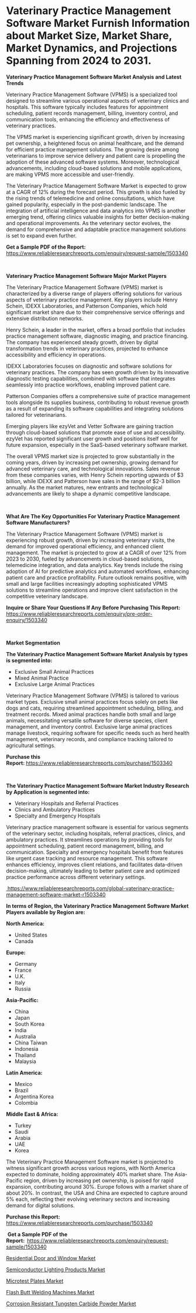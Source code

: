 <p><h1>Vaterinary Practice Management Software Market Furnish Information about Market Size, Market Share, Market Dynamics, and Projections Spanning from 2024 to 2031.</h1></p><p><strong>Vaterinary Practice Management Software Market Analysis and Latest Trends</strong></p>
<p><p>Veterinary Practice Management Software (VPMS) is a specialized tool designed to streamline various operational aspects of veterinary clinics and hospitals. This software typically includes features for appointment scheduling, patient records management, billing, inventory control, and communication tools, enhancing the efficiency and effectiveness of veterinary practices.</p><p>The VPMS market is experiencing significant growth, driven by increasing pet ownership, a heightened focus on animal healthcare, and the demand for efficient practice management solutions. The growing desire among veterinarians to improve service delivery and patient care is propelling the adoption of these advanced software systems. Moreover, technological advancements, including cloud-based solutions and mobile applications, are making VPMS more accessible and user-friendly.</p><p>The Veterinary Practice Management Software Market is expected to grow at a CAGR of 12% during the forecast period. This growth is also fueled by the rising trends of telemedicine and online consultations, which have gained popularity, especially in the post-pandemic landscape. The integration of artificial intelligence and data analytics into VPMS is another emerging trend, offering clinics valuable insights for better decision-making and operational improvements. As the veterinary sector evolves, the demand for comprehensive and adaptable practice management solutions is set to expand even further.</p></p>
<p><strong>Get a Sample PDF of the Report:&nbsp;</strong> <a href="https://www.reliableresearchreports.com/enquiry/request-sample/1503340?utm_campaign=4&utm_medium=2&utm_source=Github&utm_content=ia&utm_term=27092024&utm_id=vaterinary-practice-management-software">https://www.reliableresearchreports.com/enquiry/request-sample/1503340</a></p>
<p>&nbsp;</p>
<p><strong>Vaterinary Practice Management Software Major Market Players</strong></p>
<p><p>The Veterinary Practice Management Software (VPMS) market is characterized by a diverse range of players offering solutions for various aspects of veterinary practice management. Key players include Henry Schein, IDEXX Laboratories, and Patterson Companies, which hold significant market share due to their comprehensive service offerings and extensive distribution networks. </p><p>Henry Schein, a leader in the market, offers a broad portfolio that includes practice management software, diagnostic imaging, and practice financing. The company has experienced steady growth, driven by digital transformation trends in veterinary practices, projected to enhance accessibility and efficiency in operations.</p><p>IDEXX Laboratories focuses on diagnostic and software solutions for veterinary practices. The company has seen growth driven by its innovative diagnostic testing capabilities, combined with software that integrates seamlessly into practice workflows, enabling improved patient care. </p><p>Patterson Companies offers a comprehensive suite of practice management tools alongside its supplies business, contributing to robust revenue growth as a result of expanding its software capabilities and integrating solutions tailored for veterinarians.</p><p>Emerging players like ezyVet and Vetter Software are gaining traction through cloud-based solutions that promote ease of use and accessibility. ezyVet has reported significant user growth and positions itself well for future expansion, especially in the SaaS-based veterinary software market.</p><p>The overall VPMS market size is projected to grow substantially in the coming years, driven by increasing pet ownership, growing demand for advanced veterinary care, and technological innovations. Sales revenue from these companies varies, with Henry Schein reporting upwards of $3 billion, while IDEXX and Patterson have sales in the range of $2-3 billion annually. As the market matures, new entrants and technological advancements are likely to shape a dynamic competitive landscape.</p></p>
<p>&nbsp;</p>
<p><strong>What Are The Key Opportunities For Vaterinary Practice Management Software Manufacturers?</strong></p>
<p><p>The Veterinary Practice Management Software (VPMS) market is experiencing robust growth, driven by increasing veterinary visits, the demand for improved operational efficiency, and enhanced client management. The market is projected to grow at a CAGR of over 12% from 2023 to 2030, fueled by advancements in cloud-based solutions, telemedicine integration, and data analytics. Key trends include the rising adoption of AI for predictive analytics and automated workflows, enhancing patient care and practice profitability. Future outlook remains positive, with small and large facilities increasingly adopting sophisticated VPMS solutions to streamline operations and improve client satisfaction in the competitive veterinary landscape.</p></p>
<p><strong>Inquire or Share Your Questions If Any Before Purchasing This Report:</strong> <a href="https://www.reliableresearchreports.com/enquiry/pre-order-enquiry/1503340?utm_campaign=4&utm_medium=2&utm_source=Github&utm_content=ia&utm_term=27092024&utm_id=vaterinary-practice-management-software">https://www.reliableresearchreports.com/enquiry/pre-order-enquiry/1503340</a></p>
<p>&nbsp;</p>
<p><strong>Market Segmentation</strong></p>
<p><strong>The Vaterinary Practice Management Software Market Analysis by types is segmented into:</strong></p>
<p><ul><li>Exclusive Small Animal Practices</li><li>Mixed Animal Practice</li><li>Exclusive Large Animal Practices</li></ul></p>
<p><p>Veterinary Practice Management Software (VPMS) is tailored to various market types. Exclusive small animal practices focus solely on pets like dogs and cats, requiring streamlined appointment scheduling, billing, and treatment records. Mixed animal practices handle both small and large animals, necessitating versatile software for diverse species, client management, and inventory control. Exclusive large animal practices manage livestock, requiring software for specific needs such as herd health management, veterinary records, and compliance tracking tailored to agricultural settings.</p></p>
<p><strong>Purchase this Report:&nbsp;</strong><a href="https://www.reliableresearchreports.com/purchase/1503340?utm_campaign=4&utm_medium=2&utm_source=Github&utm_content=ia&utm_term=27092024&utm_id=vaterinary-practice-management-software">https://www.reliableresearchreports.com/purchase/1503340</a></p>
<p>&nbsp;</p>
<p><strong>The Vaterinary Practice Management Software Market Industry Research by Application is segmented into:</strong></p>
<p><ul><li>Veterinary Hospitals and Referral Practices</li><li>Clinics and Ambulatory Practices</li><li>Specialty and Emergency Hospitals</li></ul></p>
<p><p>Veterinary practice management software is essential for various segments of the veterinary sector, including hospitals, referral practices, clinics, and ambulatory practices. It streamlines operations by providing tools for appointment scheduling, patient record management, billing, and communication. Specialty and emergency hospitals benefit from features like urgent case tracking and resource management. This software enhances efficiency, improves client relations, and facilitates data-driven decision-making, ultimately leading to better patient care and optimized practice performance across different veterinary settings.</p></p>
<p><a href="https://www.reliableresearchreports.com/global-vaterinary-practice-management-software-market-r1503340?utm_campaign=4&utm_medium=2&utm_source=Github&utm_content=ia&utm_term=27092024&utm_id=vaterinary-practice-management-software">&nbsp;https://www.reliableresearchreports.com/global-vaterinary-practice-management-software-market-r1503340</a></p>
<p><strong>In terms of Region, the Vaterinary Practice Management Software Market Players available by Region are:</strong></p>
<p>
    <p> <strong> North America: </strong>
        <ul>
            <li>United States</li>
            <li>Canada</li>
        </ul>
        </p> 
    <p> <strong> Europe: </strong>
        <ul>
            <li>Germany</li>
            <li>France</li>
            <li>U.K.</li>
            <li>Italy</li>
            <li>Russia</li>
        </ul>
        </p> 
    <p> <strong> Asia-Pacific: </strong>
        <ul>
            <li>China</li>
            <li>Japan</li>
            <li>South Korea</li>
            <li>India</li>
            <li>Australia</li>
            <li>China Taiwan</li>
            <li>Indonesia</li>
            <li>Thailand</li>
            <li>Malaysia</li>
        </ul>
        </p> 
    <p> <strong> Latin America: </strong>
        <ul>
            <li>Mexico</li>
            <li>Brazil</li>
            <li>Argentina Korea</li>
            <li>Colombia</li>
        </ul>
        </p> 
    <p> <strong> Middle East & Africa: </strong>
        <ul>
            <li>Turkey</li>
            <li>Saudi</li>
            <li>Arabia</li>
            <li>UAE</li>
            <li>Korea</li>
        </ul>
    </p>
    </p>
<p><p>The Veterinary Practice Management Software market is projected to witness significant growth across various regions, with North America expected to dominate, holding approximately 40% market share. The Asia-Pacific region, driven by increasing pet ownership, is poised for rapid expansion, contributing around 30%. Europe follows with a market share of about 20%. In contrast, the USA and China are expected to capture around 5% each, reflecting their evolving veterinary sectors and increasing demand for digital solutions.</p></p>
<p><strong>Purchase this Report: </strong><a href="https://www.reliableresearchreports.com/purchase/1503340?utm_campaign=4&utm_medium=2&utm_source=Github&utm_content=ia&utm_term=27092024&utm_id=vaterinary-practice-management-software">https://www.reliableresearchreports.com/purchase/1503340</a></p>
<p>&nbsp;<strong>Get a Sample PDF of the Report:&nbsp;&nbsp;</strong><a href="https://www.reliableresearchreports.com/enquiry/request-sample/1503340?utm_campaign=4&utm_medium=2&utm_source=Github&utm_content=ia&utm_term=27092024&utm_id=vaterinary-practice-management-software">https://www.reliableresearchreports.com/enquiry/request-sample/1503340</a></p>
<p><strong></strong></p>
<p><p><a href="https://issuu.com/reportprime-2/docs/residential-door-and-window-market-_ce60b5fb57e944?utm_campaign=4&utm_medium=2&utm_source=Github&utm_content=ia&utm_term=27092024&utm_id=vaterinary-practice-management-software">Residential Door and Window Market</a></p><p><a href="https://issuu.com/reportprime-2/docs/semiconductor-lighting-products-mar_a258e5d8902d71?utm_campaign=4&utm_medium=2&utm_source=Github&utm_content=ia&utm_term=27092024&utm_id=vaterinary-practice-management-software">Semiconductor Lighting Products Market</a></p><p><a href="https://www.linkedin.com/pulse/market-dynamics-future-trends-global-microtest-plates-sector-wrx5c?trackingId=Eht%2FkQ5jRQGfQ2qfcG93fw%3D%3D&utm_campaign=4&utm_medium=2&utm_source=Github&utm_content=ia&utm_term=27092024&utm_id=vaterinary-practice-management-software">Microtest Plates Market</a></p><p><a href="https://www.linkedin.com/pulse/flash-butt-welding-machines-market-overview-regional-outlook-qz75f?trackingId=Pxtt9RvaTjaO9EPFzaQjWg%3D%3D&utm_campaign=4&utm_medium=2&utm_source=Github&utm_content=ia&utm_term=27092024&utm_id=vaterinary-practice-management-software">Flash Butt Welding Machines Market</a></p><p><a href="https://github.com/kathiestrine5ty/Market-Research-Report-List-1/blob/main/corrosion-resistant-tungsten-carbide-powder-market.md?utm_campaign=4&utm_medium=2&utm_source=Github&utm_content=ia&utm_term=27092024&utm_id=vaterinary-practice-management-software">Corrosion Resistant Tungsten Carbide Powder Market</a></p></p>